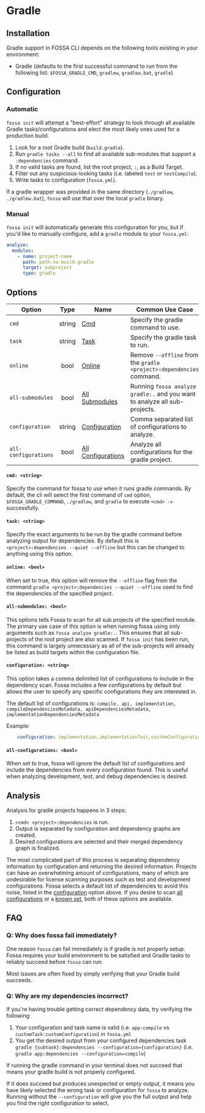 # Gradle

## Installation

Gradle support in FOSSA CLI depends on the following tools existing in your environment:

- Gradle (defaults to the first successful command to run from the following list: `$FOSSA_GRADLE_CMD`, `gradlew`, `gradlew.bat`, `gradle`)

## Configuration

### Automatic

`fossa init` will attempt a "best-effort" strategy to look through all available Gradle tasks/configurations and elect the most likely ones used for a production build.

 1. Look for a root Gradle build (`build.gradle`).
 2. Run `gradle tasks --all` to find all available sub-modules that support a `:dependencies` command.
 3. If no valid tasks are found, list the root project, `:`, as a Build Target.
 4. Filter out any suspicious-looking tasks (i.e. labeled `test` or `testCompile`).
 5. Write tasks to configuration (`fossa.yml`).

If a gradle wrapper was provided in the same directory (`./gradlew`, `./gradlew.bat`), `fossa` will use that over the local `gradle` binary.

### Manual

`fossa init` will automatically generate this configuration for you, but if you'd like to manually configure, add a `gradle` module to your `fossa.yml`:

```yaml
analyze:
  modules:
    - name: project-name
      path: path-to-build.gradle
      target: subproject
      type: gradle
```

## Options

  | Option               |  Type  | Name                                              | Common Use Case                                                            |
  | -------------------- | :----: | ------------------------------------------------- | -------------------------------------------------------------------------- |
  | `cmd`                | string | [Cmd](#cmd-string)                              | Specify the gradle command to use.                                         |
  | `task`               | string | [Task](#task-string)                           | Specify the gradle task to run.                                            |
  | `online`             |  bool  | [Online](#online-bool)                         | Remove `--offline` from the `gradle <project>:dependencies` command.       |
  | `all-submodules`     |  bool  | [All Submodules](#all-submodules-bool)         | Running `fossa analyze gradle:.` and you want to analyze all sub-projects. |
  | `configuration`      | string | [Configuration](#configuration-string)         | Comma separated list of configurations to analyze.                         |
  | `all-configurations` |  bool  | [All Configurations](#all-configurations-bool) | Analyze all configurations for the gradle project.                         |


#### `cmd: <string>` 

Specify the command for fossa to use when it runs gradle commands. By default, the cli will select the first command of `cmd` option, `$FOSSA_GRADLE_COMMAND`, `./gradlew`, and `gradle` to execute `<cmd> -v` successfully.

#### `task: <string>`

Specify the exact arguments to be run by the gradle command before analyzing output for dependencies. By default this is `<project>:dependencies --quiet --offline` but this can be changed to anything using this option.

#### `online: <bool>`

When set to true, this option will remove the `--offline` flag from the command `gradle <project>:dependencies --quiet --offline` used to find the dependencies of the specified project.

#### `all-submodules: <bool>`

This options tells Fossa to scan for all sub projects of the specified module. The primary use case of this option is when running fossa using only arguments such as `fossa analyze gradle:.`. This ensures that all sub-projects of the root project are also scanned. If `fossa init` has been run, this command is largely unnecessary as all of the sub-projects will already be listed as build targets within the configuration file.

#### `configuration: <string>`

This option takes a comma delimited list of configurations to include in the dependency scan. Fossa includes a few configurations by default but allows the user to specify any specific configurations they are interested in.

The default list of configurations is: `compile, api, implementation, compileDependenciesMetadata, apiDependenciesMetadata, implementationDependenciesMetadata`

Example:
```yaml
    configuration: implementation,implementationTest,customConfiguration
```

#### `all-configurations: <bool>`

When set to true, fossa will ignore the default list of configurations and include the dependencies from every configuration found. This is useful when analyzing development, test, and debug dependencies is desired. 

## Analysis

Analysis for gradle projects happens in 3 steps:

1. `<cmd> <project>:dependencies` is run.
2. Output is separated by configuration and dependency graphs are created.
3. Desired configurations are selected and their merged dependency graph is finalized.

The most complicated part of this process is separating dependency information by configuration and returning the desired information. Projects can have an overwhelming amount of configurations, many of which are undesirable for license scanning purposes such as test and development configurations. Fossa selects a default list of dependencies to avoid this noise, listed in the [configuration](#configuration:-<string>) option above. If you desire to scan [all configurations](#all-configurations:-<bool>) or a [known set](#configuration:-<string>), both of these options are available.

## FAQ

### Q: Why does fossa fail immediately?
One reason `fossa` can fail immediately is if gradle is not properly setup. Fossa requires your build environment to be satisfied and Gradle tasks to reliably succeed before `fossa` can run.

Most issues are often fixed by simply verifying that your Gradle build succeeds.

### Q: Why are my dependencies incorrect?
If you're having trouble getting correct dependency data, try verifying the following:

1. Your configuration and task name is valid (i.e. `app:compile` vs `customTask:customConfiguration`) in `fossa.yml`
2. You get the desired output from your configured dependencies task `gradle {subtask}:dependencies --configuration={configuration}` (i.e. `gradle app:dependencies --configuration=compile`)

If running the gradle command in your terminal does not succeed that means your gradle build is not properly configured.

If it does succeed but produces unexpected or empty output, it means you have likely selected the wrong task or configuration for `fossa` to analyze.  Running without the `--configuration` will give you the full output and help you find the right configuration to select.